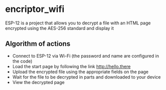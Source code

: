 # encriptor_wifi
ESP-12 is a project that allows you to decrypt a file with an HTML page encrypted using the AES-256 standard and display it

## Algorithm of actions
* Connect to ESP-12 via Wi-Fi (the password and name are configured in the code)
* Load the start page by following the link http://hello.there
* Upload the encrypted file using the appropriate fields on the page
* Wait for the file to be decrypted in parts and downloaded to your device
* View the decrypted page

